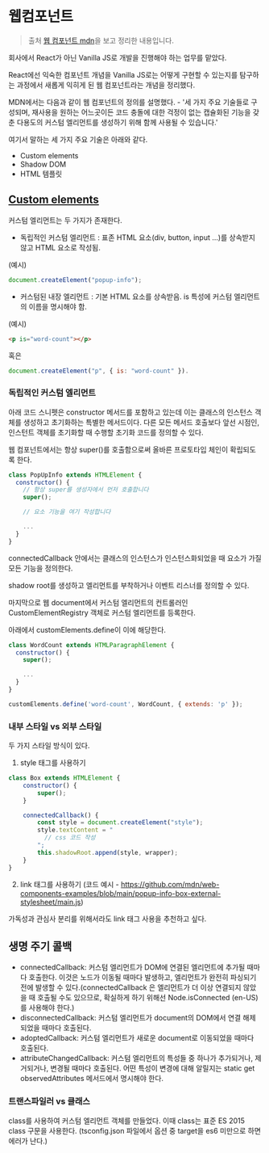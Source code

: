 # 웹컴포넌트

> 출처 [웹 컴포넌트 mdn](https://developer.mozilla.org/ko/docs/Web/API/Web_components)을 보고 정리한 내용입니다.

회사에서 React가 아닌 Vanilla JS로 개발을 진행해야 하는 업무를 맡았다.

React에선 익숙한 컴포넌트 개념을 Vanilla JS로는 어떻게 구현할 수 있는지를 탐구하는 과정에서 새롭게 익히게 된 웹 컴포넌트라는 개념을 정리했다.

MDN에서는 다음과 같이 웹 컴포넌트의 정의를 설명했다. - '세 가지 주요 기술들로 구성되며, 재사용을 원하는 어느곳이든 코드 충돌에 대한 걱정이 없는 캡슐화된 기능을 갖춘 다용도의 커스텀 엘리먼트를 생성하기 위해 함께 사용될 수 있습니다.'

여기서 말하는 세 가지 주요 기술은 아래와 같다.

-   Custom elements
-   Shadow DOM
-   HTML 템플릿

## [Custom elements](https://developer.mozilla.org/ko/docs/Web/API/Web_components/Using_custom_elements)

커스텀 엘리먼트는 두 가지가 존재한다.

-   독립적인 커스텀 엘리먼트 : 표존 HTML 요소(div, button, input ...)를 상속받지 않고 HTML 요소로 작성됨.

(예시)

```js
document.createElement("popup-info");
```

-   커스텀된 내장 엘리먼트 : 기본 HTML 요소를 상속받음. is 특성에 커스텀 엘리먼트의 이름을 명시해야 함.

(예시)

```html
<p is="word-count"></p>
```

혹은

```js
document.createElement("p", { is: "word-count" }).
```

### 독립적인 커스텀 엘리먼트

아래 코드 스니펫은 constructor 메서드를 포함하고 있는데 이는 클래스의 인스턴스 객체를 생성하고 초기화하는 특별한 메서드이다. 다른 모든 메서드 호출보다 앞선 시점인, 인스턴트 객체를 초기화할 때 수행할 초기화 코드를 정의할 수 있다.

웹 컴포넌트에서는 항상 super()를 호출함으로써 올바른 프로토타입 체인이 확립되도록 한다.

```js
class PopUpInfo extends HTMLElement {
  constructor() {
    // 항상 super를 생성자에서 먼저 호출합니다
    super();

    // 요소 기능을 여기 작성합니다

    ...
  }
}
```

connectedCallback 안에서는 클래스의 인스턴스가 인스턴스화되었을 때 요소가 가질 모든 기능을 정의한다.

shadow root를 생성하고 엘리먼트를 부착하거나 이벤트 리스너를 정의할 수 있다.

마지막으로 웹 document에서 커스텀 엘리먼트의 컨트롤러인 CustomElementRegistry 객체로 커스텀 엘리먼트를 등록한다.

아래에서 customElements.define이 이에 해당한다.

```js
class WordCount extends HTMLParagraphElement {
  constructor() {
    super();

    ...
  }
}

customElements.define('word-count', WordCount, { extends: 'p' });
```

### 내부 스타일 vs 외부 스타일

두 가지 스타일 방식이 있다.

1. style 태그를 사용하기

```js
class Box extends HTMLElement {
    constructor() {
        super();
    }

    connectedCallback() {
        const style = document.createElement("style");
        style.textContent = "
          // css 코드 작성
        ";
        this.shadowRoot.append(style, wrapper);
    }
}
```

2. link 태그를 사용하기 (코드 예시 - https://github.com/mdn/web-components-examples/blob/main/popup-info-box-external-stylesheet/main.js)

가독성과 관심사 분리를 위해서라도 link 태그 사용을 추천하고 싶다.

## 생명 주기 콜백

-   connectedCallback: 커스텀 엘리먼트가 DOM에 연결된 엘리먼트에 추가될 때마다 호출한다. 이것은 노드가 이동될 때마다 발생하고, 엘리먼트가 완전히 파싱되기 전에 발생할 수 있다.(connectedCallback 은 엘리먼트가 더 이상 연결되지 않았을 때 호출될 수도 있으므로, 확실하게 하기 위해선 Node.isConnected (en-US)를 사용해야 한다.)
-   disconnectedCallback: 커스텀 엘리먼트가 document의 DOM에서 연결 해제되었을 때마다 호출된다.
-   adoptedCallback: 커스텀 엘리먼트가 새로운 document로 이동되었을 때마다 호출된다.
-   attributeChangedCallback: 커스텀 엘리먼트의 특성들 중 하나가 추가되거나, 제거되거나, 변경될 때마다 호출된다. 어떤 특성이 변경에 대해 알릴지는 static get observedAttributes 메서드에서 명시해야 한다.

### 트랜스파일러 vs 클래스

class를 사용하여 커스텀 엘리먼트 객체를 만들었다. 이때 class는 표준 ES 2015 class 구문을 사용한다. (tsconfig.json 파일에서 옵션 중 target을 es6 미만으로 하면 에러가 난다.)
